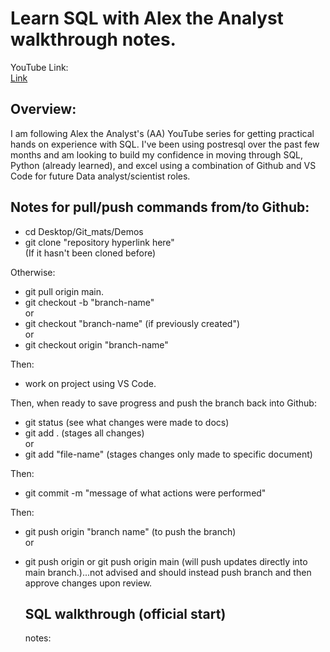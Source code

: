 # Learn SQL with Alex the Analyst walkthrough notes.

YouTube Link:  
[Link](https://www.youtube.com/watch?v=OT1RErkfLNQ)

## Overview:
I am following Alex the Analyst's (AA) YouTube series for getting practical hands on experience with SQL. I've been using postresql over the past few months and am looking to build my confidence in moving through SQL, Python (already learned), and excel using a combination of Github and VS Code for future Data analyst/scientist roles. 


## Notes for pull/push commands from/to Github:

- cd Desktop/Git_mats/Demos
- git clone "repository hyperlink here"  
(If it hasn't been cloned before)

Otherwise:
  - git pull origin main.
  - git checkout -b "branch-name"  
  or
  - git checkout "branch-name" (if previously created")  
or
- git checkout origin "branch-name"

Then:

- work on project using VS Code. 

Then, when ready to save progress and push the branch back into Github:

- git status (see what changes were made to docs)
- git add . (stages all changes)  
or
- git add "file-name" (stages changes only made to specific document)

Then:
- git commit -m "message of what actions were performed"  

Then:
- git push origin "branch name" (to push the branch)  
or
- git push origin or git push origin main (will push updates directly into main branch.)...not advised and should instead push branch and then approve changes upon review.  
  
  ## SQL walkthrough (official start)
    
    notes: